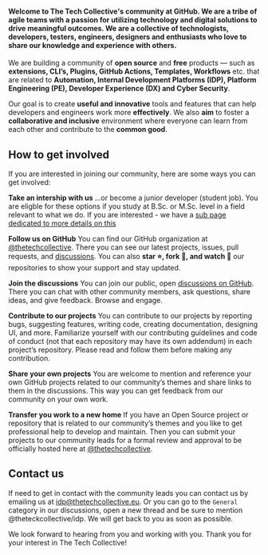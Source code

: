 #### Welcome to The Tech Collective's community at GitHub. We are a **tribe** of agile teams with a passion for utilizing technology and digital solutions to drive **meaningful** outcomes. We are a **collective** of technologists, developers, testers, engineers, designers and enthusiasts who love to share our knowledge and experience with others.

We are building a community of **open source** and **free** products — such as **extensions, CLI’s, Plugins, GitHub Actions, Templates, Workflows** etc. that are related to **Automation, Internal Development Platforms (IDP), Platform Engineering (PE), Developer Experience (DX) and Cyber Security**.

Our goal is to create **useful and innovative** tools and features that can help developers and engineers work more **effectively**. We also **aim** to foster a **collaborative and inclusive** environment where everyone can learn from each other and contribute to the **common good**.

## How to get involved
If you are interested in joining our community, here are some ways you can get involved:

**Take an intership with us** ...or become a junior developer (student job). You are eligble for these options if you study at B.Sc. or M.Sc. level in a field relevant to what we do. If you are interested - we have a [sub page dedicated to more details on this](/profile/INTERNSHIP.md) 

**Follow us on GitHub**  You can find our GitHub organization at [@thetechcollective](https://github.com/thetechcollective). There you can see our latest projects, issues, pull requests, and [discussions](https://github.com/orgs/thetechcollective/discussions). You can also **star ⭐, fork 🍴, and watch 👀** our repositories to show your support and stay updated.

**Join the discussions** You can join our public, open [discussions on GitHub](https://github.com/orgs/thetechcollective/discussions). There you can chat with other community members, ask questions, share ideas, and give feedback. Browse and engage.

**Contribute to our projects**  You can contribute to our projects by reporting bugs, suggesting features, writing code, creating documentation, designing UI, and more. Familiarize yourself with our contributing guidelines and code of conduct (not that each repository may have its own addendum) in each project’s repository. Please read and follow them before making any contribution.

**Share your own projects** You are welcome to mention and reference your own GitHub projects related to our community’s themes and share links to them in the discussions. This way you can get feedback from our community on your own work.

**Transfer you work to a new home** If you have an Open Source project or repository that is related to our community’s themes and you like to get professional help to develop and maintain. Then you can submit your projects to our community leads for a formal review and approval to be officially hosted here at [@thetechcollective](https://github.com/thetechcollective).

## Contact us

If need to get in contact with the community leads you can contact us by emailing us at [idp@thetechcollective.eu](mailto:idp@thetechcollective.eu). Or you can go to the `General` category in our discussions, open a new thread and be sure to mention @theteckcollective/idp. We will get back to you as soon as possible.

We look forward to hearing from you and working with you. Thank you for your interest in The Tech Collective!

